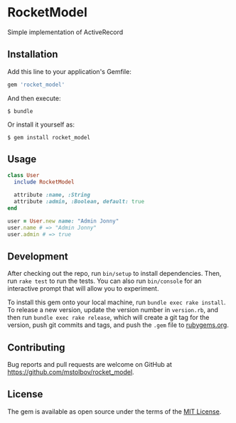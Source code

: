 # RocketModel

Simple implementation of ActiveRecord

## Installation

Add this line to your application's Gemfile:

```ruby
gem 'rocket_model'
```

And then execute:

    $ bundle

Or install it yourself as:

    $ gem install rocket_model

## Usage

```ruby
class User
  include RocketModel

  attribute :name, :String
  attribute :admin, :Boolean, default: true
end

user = User.new name: "Admin Jonny"
user.name # => "Admin Jonny"
user.admin # => true
```

## Development

After checking out the repo, run `bin/setup` to install dependencies. Then, run `rake test` to run the tests. You can also run `bin/console` for an interactive prompt that will allow you to experiment.

To install this gem onto your local machine, run `bundle exec rake install`. To release a new version, update the version number in `version.rb`, and then run `bundle exec rake release`, which will create a git tag for the version, push git commits and tags, and push the `.gem` file to [rubygems.org](https://rubygems.org).

## Contributing

Bug reports and pull requests are welcome on GitHub at https://github.com/mstolbov/rocket_model.


## License

The gem is available as open source under the terms of the [MIT License](http://opensource.org/licenses/MIT).

